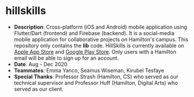 # hillskills
* **Description**: Cross-platform (iOS and Android) mobile application using Flutter/Dart (frontend) and Firebase (backend). It is a social-media mobile application for collaborative projects on Hamilton's campus. This repository only contains the **lib** code. HillSkills is currently available on [Apple App Store](https://apps.apple.com/us/app/hillskills/id1540851136) and [Google Play Store](https://play.google.com/store/apps/details?id=edu.HamiltonCS.HillSkills). Only users with a Hamilton email will be able to sign up for an account.
* **Date**: Aug - Dec 2020
* **Teammates**: Emma Yanco, Seamus Wiseman, Kirubel Tesfaye
* **Special Thanks**: Professor Strash (Hamilton, CS) who served as our technical supervisor and Professor Huff (Hamilton, Digital Arts) who served as our client.
